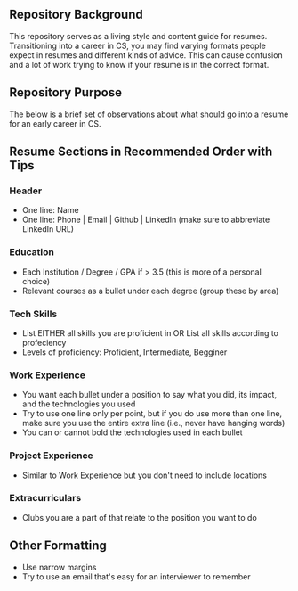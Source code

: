 ## Repository Background

This repository serves as a living style and content guide for resumes. Transitioning into a career in CS, you may find varying formats people expect in resumes and different kinds of advice. This can cause confusion and a lot of work trying to know if your resume is in the correct format. 

## Repository Purpose

The below is a brief set of observations about what should go into a resume for an early career in CS. 

## Resume Sections in Recommended Order with Tips

### Header

- One line: Name
- One line:  Phone | Email | Github | LinkedIn (make sure to abbreviate LinkedIn URL)

### Education

- Each Institution / Degree / GPA if > 3.5 (this is more of a personal choice)
- Relevant courses as a bullet under each degree (group these by area)

### Tech Skills
- List EITHER all skills you are proficient in OR List all skills according to profeciency 
- Levels of proficiency: Proficient, Intermediate, Begginer 

### Work Experience
- You want each bullet under a position to say what you did, its impact, and the technologies you used
- Try to use one line only per point, but if you do use more than one line, make sure you use the entire extra line (i.e., never have hanging words)
- You can or cannot bold the technologies used in each bullet

### Project Experience
- Similar to Work Experience but you don't need to include locations

### Extracurriculars 
- Clubs you are a part of that relate to the position you want to do

## Other Formatting
- Use narrow margins 
- Try to use an email that's easy for an interviewer to remember
